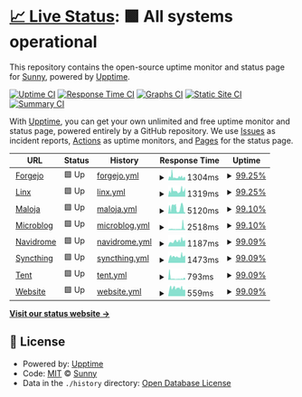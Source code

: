 # [📈 Live Status](https://upptime.sny.sh): <!--live status--> **🟩 All systems operational**

This repository contains the open-source uptime monitor and status page for [Sunny](https://sny.sh), powered by [Upptime](https://github.com/upptime/upptime).

[![Uptime CI](https://github.com/TheLastZombie/upptime/workflows/Uptime%20CI/badge.svg)](https://github.com/TheLastZombie/upptime/actions?query=workflow%3A%22Uptime+CI%22)
[![Response Time CI](https://github.com/TheLastZombie/upptime/workflows/Response%20Time%20CI/badge.svg)](https://github.com/TheLastZombie/upptime/actions?query=workflow%3A%22Response+Time+CI%22)
[![Graphs CI](https://github.com/TheLastZombie/upptime/workflows/Graphs%20CI/badge.svg)](https://github.com/TheLastZombie/upptime/actions?query=workflow%3A%22Graphs+CI%22)
[![Static Site CI](https://github.com/TheLastZombie/upptime/workflows/Static%20Site%20CI/badge.svg)](https://github.com/TheLastZombie/upptime/actions?query=workflow%3A%22Static+Site+CI%22)
[![Summary CI](https://github.com/TheLastZombie/upptime/workflows/Summary%20CI/badge.svg)](https://github.com/TheLastZombie/upptime/actions?query=workflow%3A%22Summary+CI%22)

With [Upptime](https://upptime.js.org), you can get your own unlimited and free uptime monitor and status page, powered entirely by a GitHub repository. We use [Issues](https://github.com/TheLastZombie/upptime/issues) as incident reports, [Actions](https://github.com/TheLastZombie/upptime/actions) as uptime monitors, and [Pages](https://upptime.sny.sh) for the status page.

<!--start: status pages-->
<!-- This summary is generated by Upptime (https://github.com/upptime/upptime) -->
<!-- Do not edit this manually, your changes will be overwritten -->
<!-- prettier-ignore -->
| URL | Status | History | Response Time | Uptime |
| --- | ------ | ------- | ------------- | ------ |
| <img alt="" src="https://icons.duckduckgo.com/ip3/forgejo.sny.sh.ico" height="13"> [Forgejo](https://forgejo.sny.sh) | 🟩 Up | [forgejo.yml](https://github.com/TheLastZombie/upptime/commits/HEAD/history/forgejo.yml) | <details><summary><img alt="Response time graph" src="./graphs/forgejo/response-time-week.png" height="20"> 1304ms</summary><br><a href="https://upptime.sny.sh/history/forgejo"><img alt="Response time 1221" src="https://img.shields.io/endpoint?url=https%3A%2F%2Fraw.githubusercontent.com%2FTheLastZombie%2Fupptime%2FHEAD%2Fapi%2Fforgejo%2Fresponse-time.json"></a><br><a href="https://upptime.sny.sh/history/forgejo"><img alt="24-hour response time 1158" src="https://img.shields.io/endpoint?url=https%3A%2F%2Fraw.githubusercontent.com%2FTheLastZombie%2Fupptime%2FHEAD%2Fapi%2Fforgejo%2Fresponse-time-day.json"></a><br><a href="https://upptime.sny.sh/history/forgejo"><img alt="7-day response time 1304" src="https://img.shields.io/endpoint?url=https%3A%2F%2Fraw.githubusercontent.com%2FTheLastZombie%2Fupptime%2FHEAD%2Fapi%2Fforgejo%2Fresponse-time-week.json"></a><br><a href="https://upptime.sny.sh/history/forgejo"><img alt="30-day response time 1221" src="https://img.shields.io/endpoint?url=https%3A%2F%2Fraw.githubusercontent.com%2FTheLastZombie%2Fupptime%2FHEAD%2Fapi%2Fforgejo%2Fresponse-time-month.json"></a><br><a href="https://upptime.sny.sh/history/forgejo"><img alt="1-year response time 1221" src="https://img.shields.io/endpoint?url=https%3A%2F%2Fraw.githubusercontent.com%2FTheLastZombie%2Fupptime%2FHEAD%2Fapi%2Fforgejo%2Fresponse-time-year.json"></a></details> | <details><summary><a href="https://upptime.sny.sh/history/forgejo">99.25%</a></summary><a href="https://upptime.sny.sh/history/forgejo"><img alt="All-time uptime 98.50%" src="https://img.shields.io/endpoint?url=https%3A%2F%2Fraw.githubusercontent.com%2FTheLastZombie%2Fupptime%2FHEAD%2Fapi%2Fforgejo%2Fuptime.json"></a><br><a href="https://upptime.sny.sh/history/forgejo"><img alt="24-hour uptime 98.78%" src="https://img.shields.io/endpoint?url=https%3A%2F%2Fraw.githubusercontent.com%2FTheLastZombie%2Fupptime%2FHEAD%2Fapi%2Fforgejo%2Fuptime-day.json"></a><br><a href="https://upptime.sny.sh/history/forgejo"><img alt="7-day uptime 99.25%" src="https://img.shields.io/endpoint?url=https%3A%2F%2Fraw.githubusercontent.com%2FTheLastZombie%2Fupptime%2FHEAD%2Fapi%2Fforgejo%2Fuptime-week.json"></a><br><a href="https://upptime.sny.sh/history/forgejo"><img alt="30-day uptime 98.50%" src="https://img.shields.io/endpoint?url=https%3A%2F%2Fraw.githubusercontent.com%2FTheLastZombie%2Fupptime%2FHEAD%2Fapi%2Fforgejo%2Fuptime-month.json"></a><br><a href="https://upptime.sny.sh/history/forgejo"><img alt="1-year uptime 98.50%" src="https://img.shields.io/endpoint?url=https%3A%2F%2Fraw.githubusercontent.com%2FTheLastZombie%2Fupptime%2FHEAD%2Fapi%2Fforgejo%2Fuptime-year.json"></a></details>
| <img alt="" src="https://icons.duckduckgo.com/ip3/linx.sny.sh.ico" height="13"> [Linx](https://linx.sny.sh) | 🟩 Up | [linx.yml](https://github.com/TheLastZombie/upptime/commits/HEAD/history/linx.yml) | <details><summary><img alt="Response time graph" src="./graphs/linx/response-time-week.png" height="20"> 1319ms</summary><br><a href="https://upptime.sny.sh/history/linx"><img alt="Response time 1065" src="https://img.shields.io/endpoint?url=https%3A%2F%2Fraw.githubusercontent.com%2FTheLastZombie%2Fupptime%2FHEAD%2Fapi%2Flinx%2Fresponse-time.json"></a><br><a href="https://upptime.sny.sh/history/linx"><img alt="24-hour response time 1606" src="https://img.shields.io/endpoint?url=https%3A%2F%2Fraw.githubusercontent.com%2FTheLastZombie%2Fupptime%2FHEAD%2Fapi%2Flinx%2Fresponse-time-day.json"></a><br><a href="https://upptime.sny.sh/history/linx"><img alt="7-day response time 1319" src="https://img.shields.io/endpoint?url=https%3A%2F%2Fraw.githubusercontent.com%2FTheLastZombie%2Fupptime%2FHEAD%2Fapi%2Flinx%2Fresponse-time-week.json"></a><br><a href="https://upptime.sny.sh/history/linx"><img alt="30-day response time 1065" src="https://img.shields.io/endpoint?url=https%3A%2F%2Fraw.githubusercontent.com%2FTheLastZombie%2Fupptime%2FHEAD%2Fapi%2Flinx%2Fresponse-time-month.json"></a><br><a href="https://upptime.sny.sh/history/linx"><img alt="1-year response time 1065" src="https://img.shields.io/endpoint?url=https%3A%2F%2Fraw.githubusercontent.com%2FTheLastZombie%2Fupptime%2FHEAD%2Fapi%2Flinx%2Fresponse-time-year.json"></a></details> | <details><summary><a href="https://upptime.sny.sh/history/linx">99.25%</a></summary><a href="https://upptime.sny.sh/history/linx"><img alt="All-time uptime 98.50%" src="https://img.shields.io/endpoint?url=https%3A%2F%2Fraw.githubusercontent.com%2FTheLastZombie%2Fupptime%2FHEAD%2Fapi%2Flinx%2Fuptime.json"></a><br><a href="https://upptime.sny.sh/history/linx"><img alt="24-hour uptime 98.78%" src="https://img.shields.io/endpoint?url=https%3A%2F%2Fraw.githubusercontent.com%2FTheLastZombie%2Fupptime%2FHEAD%2Fapi%2Flinx%2Fuptime-day.json"></a><br><a href="https://upptime.sny.sh/history/linx"><img alt="7-day uptime 99.25%" src="https://img.shields.io/endpoint?url=https%3A%2F%2Fraw.githubusercontent.com%2FTheLastZombie%2Fupptime%2FHEAD%2Fapi%2Flinx%2Fuptime-week.json"></a><br><a href="https://upptime.sny.sh/history/linx"><img alt="30-day uptime 98.50%" src="https://img.shields.io/endpoint?url=https%3A%2F%2Fraw.githubusercontent.com%2FTheLastZombie%2Fupptime%2FHEAD%2Fapi%2Flinx%2Fuptime-month.json"></a><br><a href="https://upptime.sny.sh/history/linx"><img alt="1-year uptime 98.50%" src="https://img.shields.io/endpoint?url=https%3A%2F%2Fraw.githubusercontent.com%2FTheLastZombie%2Fupptime%2FHEAD%2Fapi%2Flinx%2Fuptime-year.json"></a></details>
| <img alt="" src="https://icons.duckduckgo.com/ip3/maloja.sny.sh.ico" height="13"> [Maloja](https://maloja.sny.sh) | 🟩 Up | [maloja.yml](https://github.com/TheLastZombie/upptime/commits/HEAD/history/maloja.yml) | <details><summary><img alt="Response time graph" src="./graphs/maloja/response-time-week.png" height="20"> 5120ms</summary><br><a href="https://upptime.sny.sh/history/maloja"><img alt="Response time 4373" src="https://img.shields.io/endpoint?url=https%3A%2F%2Fraw.githubusercontent.com%2FTheLastZombie%2Fupptime%2FHEAD%2Fapi%2Fmaloja%2Fresponse-time.json"></a><br><a href="https://upptime.sny.sh/history/maloja"><img alt="24-hour response time 1559" src="https://img.shields.io/endpoint?url=https%3A%2F%2Fraw.githubusercontent.com%2FTheLastZombie%2Fupptime%2FHEAD%2Fapi%2Fmaloja%2Fresponse-time-day.json"></a><br><a href="https://upptime.sny.sh/history/maloja"><img alt="7-day response time 5120" src="https://img.shields.io/endpoint?url=https%3A%2F%2Fraw.githubusercontent.com%2FTheLastZombie%2Fupptime%2FHEAD%2Fapi%2Fmaloja%2Fresponse-time-week.json"></a><br><a href="https://upptime.sny.sh/history/maloja"><img alt="30-day response time 4373" src="https://img.shields.io/endpoint?url=https%3A%2F%2Fraw.githubusercontent.com%2FTheLastZombie%2Fupptime%2FHEAD%2Fapi%2Fmaloja%2Fresponse-time-month.json"></a><br><a href="https://upptime.sny.sh/history/maloja"><img alt="1-year response time 4373" src="https://img.shields.io/endpoint?url=https%3A%2F%2Fraw.githubusercontent.com%2FTheLastZombie%2Fupptime%2FHEAD%2Fapi%2Fmaloja%2Fresponse-time-year.json"></a></details> | <details><summary><a href="https://upptime.sny.sh/history/maloja">99.10%</a></summary><a href="https://upptime.sny.sh/history/maloja"><img alt="All-time uptime 98.39%" src="https://img.shields.io/endpoint?url=https%3A%2F%2Fraw.githubusercontent.com%2FTheLastZombie%2Fupptime%2FHEAD%2Fapi%2Fmaloja%2Fuptime.json"></a><br><a href="https://upptime.sny.sh/history/maloja"><img alt="24-hour uptime 98.78%" src="https://img.shields.io/endpoint?url=https%3A%2F%2Fraw.githubusercontent.com%2FTheLastZombie%2Fupptime%2FHEAD%2Fapi%2Fmaloja%2Fuptime-day.json"></a><br><a href="https://upptime.sny.sh/history/maloja"><img alt="7-day uptime 99.10%" src="https://img.shields.io/endpoint?url=https%3A%2F%2Fraw.githubusercontent.com%2FTheLastZombie%2Fupptime%2FHEAD%2Fapi%2Fmaloja%2Fuptime-week.json"></a><br><a href="https://upptime.sny.sh/history/maloja"><img alt="30-day uptime 98.39%" src="https://img.shields.io/endpoint?url=https%3A%2F%2Fraw.githubusercontent.com%2FTheLastZombie%2Fupptime%2FHEAD%2Fapi%2Fmaloja%2Fuptime-month.json"></a><br><a href="https://upptime.sny.sh/history/maloja"><img alt="1-year uptime 98.39%" src="https://img.shields.io/endpoint?url=https%3A%2F%2Fraw.githubusercontent.com%2FTheLastZombie%2Fupptime%2FHEAD%2Fapi%2Fmaloja%2Fuptime-year.json"></a></details>
| <img alt="" src="https://icons.duckduckgo.com/ip3/microblog.sny.sh.ico" height="13"> [Microblog](https://microblog.sny.sh) | 🟩 Up | [microblog.yml](https://github.com/TheLastZombie/upptime/commits/HEAD/history/microblog.yml) | <details><summary><img alt="Response time graph" src="./graphs/microblog/response-time-week.png" height="20"> 2518ms</summary><br><a href="https://upptime.sny.sh/history/microblog"><img alt="Response time 2023" src="https://img.shields.io/endpoint?url=https%3A%2F%2Fraw.githubusercontent.com%2FTheLastZombie%2Fupptime%2FHEAD%2Fapi%2Fmicroblog%2Fresponse-time.json"></a><br><a href="https://upptime.sny.sh/history/microblog"><img alt="24-hour response time 2020" src="https://img.shields.io/endpoint?url=https%3A%2F%2Fraw.githubusercontent.com%2FTheLastZombie%2Fupptime%2FHEAD%2Fapi%2Fmicroblog%2Fresponse-time-day.json"></a><br><a href="https://upptime.sny.sh/history/microblog"><img alt="7-day response time 2518" src="https://img.shields.io/endpoint?url=https%3A%2F%2Fraw.githubusercontent.com%2FTheLastZombie%2Fupptime%2FHEAD%2Fapi%2Fmicroblog%2Fresponse-time-week.json"></a><br><a href="https://upptime.sny.sh/history/microblog"><img alt="30-day response time 2023" src="https://img.shields.io/endpoint?url=https%3A%2F%2Fraw.githubusercontent.com%2FTheLastZombie%2Fupptime%2FHEAD%2Fapi%2Fmicroblog%2Fresponse-time-month.json"></a><br><a href="https://upptime.sny.sh/history/microblog"><img alt="1-year response time 2023" src="https://img.shields.io/endpoint?url=https%3A%2F%2Fraw.githubusercontent.com%2FTheLastZombie%2Fupptime%2FHEAD%2Fapi%2Fmicroblog%2Fresponse-time-year.json"></a></details> | <details><summary><a href="https://upptime.sny.sh/history/microblog">99.10%</a></summary><a href="https://upptime.sny.sh/history/microblog"><img alt="All-time uptime 98.45%" src="https://img.shields.io/endpoint?url=https%3A%2F%2Fraw.githubusercontent.com%2FTheLastZombie%2Fupptime%2FHEAD%2Fapi%2Fmicroblog%2Fuptime.json"></a><br><a href="https://upptime.sny.sh/history/microblog"><img alt="24-hour uptime 98.78%" src="https://img.shields.io/endpoint?url=https%3A%2F%2Fraw.githubusercontent.com%2FTheLastZombie%2Fupptime%2FHEAD%2Fapi%2Fmicroblog%2Fuptime-day.json"></a><br><a href="https://upptime.sny.sh/history/microblog"><img alt="7-day uptime 99.10%" src="https://img.shields.io/endpoint?url=https%3A%2F%2Fraw.githubusercontent.com%2FTheLastZombie%2Fupptime%2FHEAD%2Fapi%2Fmicroblog%2Fuptime-week.json"></a><br><a href="https://upptime.sny.sh/history/microblog"><img alt="30-day uptime 98.45%" src="https://img.shields.io/endpoint?url=https%3A%2F%2Fraw.githubusercontent.com%2FTheLastZombie%2Fupptime%2FHEAD%2Fapi%2Fmicroblog%2Fuptime-month.json"></a><br><a href="https://upptime.sny.sh/history/microblog"><img alt="1-year uptime 98.45%" src="https://img.shields.io/endpoint?url=https%3A%2F%2Fraw.githubusercontent.com%2FTheLastZombie%2Fupptime%2FHEAD%2Fapi%2Fmicroblog%2Fuptime-year.json"></a></details>
| <img alt="" src="https://icons.duckduckgo.com/ip3/navidrome.sny.sh.ico" height="13"> [Navidrome](https://navidrome.sny.sh) | 🟩 Up | [navidrome.yml](https://github.com/TheLastZombie/upptime/commits/HEAD/history/navidrome.yml) | <details><summary><img alt="Response time graph" src="./graphs/navidrome/response-time-week.png" height="20"> 1187ms</summary><br><a href="https://upptime.sny.sh/history/navidrome"><img alt="Response time 1155" src="https://img.shields.io/endpoint?url=https%3A%2F%2Fraw.githubusercontent.com%2FTheLastZombie%2Fupptime%2FHEAD%2Fapi%2Fnavidrome%2Fresponse-time.json"></a><br><a href="https://upptime.sny.sh/history/navidrome"><img alt="24-hour response time 1306" src="https://img.shields.io/endpoint?url=https%3A%2F%2Fraw.githubusercontent.com%2FTheLastZombie%2Fupptime%2FHEAD%2Fapi%2Fnavidrome%2Fresponse-time-day.json"></a><br><a href="https://upptime.sny.sh/history/navidrome"><img alt="7-day response time 1187" src="https://img.shields.io/endpoint?url=https%3A%2F%2Fraw.githubusercontent.com%2FTheLastZombie%2Fupptime%2FHEAD%2Fapi%2Fnavidrome%2Fresponse-time-week.json"></a><br><a href="https://upptime.sny.sh/history/navidrome"><img alt="30-day response time 1155" src="https://img.shields.io/endpoint?url=https%3A%2F%2Fraw.githubusercontent.com%2FTheLastZombie%2Fupptime%2FHEAD%2Fapi%2Fnavidrome%2Fresponse-time-month.json"></a><br><a href="https://upptime.sny.sh/history/navidrome"><img alt="1-year response time 1155" src="https://img.shields.io/endpoint?url=https%3A%2F%2Fraw.githubusercontent.com%2FTheLastZombie%2Fupptime%2FHEAD%2Fapi%2Fnavidrome%2Fresponse-time-year.json"></a></details> | <details><summary><a href="https://upptime.sny.sh/history/navidrome">99.09%</a></summary><a href="https://upptime.sny.sh/history/navidrome"><img alt="All-time uptime 98.45%" src="https://img.shields.io/endpoint?url=https%3A%2F%2Fraw.githubusercontent.com%2FTheLastZombie%2Fupptime%2FHEAD%2Fapi%2Fnavidrome%2Fuptime.json"></a><br><a href="https://upptime.sny.sh/history/navidrome"><img alt="24-hour uptime 98.77%" src="https://img.shields.io/endpoint?url=https%3A%2F%2Fraw.githubusercontent.com%2FTheLastZombie%2Fupptime%2FHEAD%2Fapi%2Fnavidrome%2Fuptime-day.json"></a><br><a href="https://upptime.sny.sh/history/navidrome"><img alt="7-day uptime 99.09%" src="https://img.shields.io/endpoint?url=https%3A%2F%2Fraw.githubusercontent.com%2FTheLastZombie%2Fupptime%2FHEAD%2Fapi%2Fnavidrome%2Fuptime-week.json"></a><br><a href="https://upptime.sny.sh/history/navidrome"><img alt="30-day uptime 98.45%" src="https://img.shields.io/endpoint?url=https%3A%2F%2Fraw.githubusercontent.com%2FTheLastZombie%2Fupptime%2FHEAD%2Fapi%2Fnavidrome%2Fuptime-month.json"></a><br><a href="https://upptime.sny.sh/history/navidrome"><img alt="1-year uptime 98.45%" src="https://img.shields.io/endpoint?url=https%3A%2F%2Fraw.githubusercontent.com%2FTheLastZombie%2Fupptime%2FHEAD%2Fapi%2Fnavidrome%2Fuptime-year.json"></a></details>
| <img alt="" src="https://icons.duckduckgo.com/ip3/syncthing.sny.sh.ico" height="13"> [Syncthing](https://syncthing.sny.sh) | 🟩 Up | [syncthing.yml](https://github.com/TheLastZombie/upptime/commits/HEAD/history/syncthing.yml) | <details><summary><img alt="Response time graph" src="./graphs/syncthing/response-time-week.png" height="20"> 1473ms</summary><br><a href="https://upptime.sny.sh/history/syncthing"><img alt="Response time 1332" src="https://img.shields.io/endpoint?url=https%3A%2F%2Fraw.githubusercontent.com%2FTheLastZombie%2Fupptime%2FHEAD%2Fapi%2Fsyncthing%2Fresponse-time.json"></a><br><a href="https://upptime.sny.sh/history/syncthing"><img alt="24-hour response time 1781" src="https://img.shields.io/endpoint?url=https%3A%2F%2Fraw.githubusercontent.com%2FTheLastZombie%2Fupptime%2FHEAD%2Fapi%2Fsyncthing%2Fresponse-time-day.json"></a><br><a href="https://upptime.sny.sh/history/syncthing"><img alt="7-day response time 1473" src="https://img.shields.io/endpoint?url=https%3A%2F%2Fraw.githubusercontent.com%2FTheLastZombie%2Fupptime%2FHEAD%2Fapi%2Fsyncthing%2Fresponse-time-week.json"></a><br><a href="https://upptime.sny.sh/history/syncthing"><img alt="30-day response time 1332" src="https://img.shields.io/endpoint?url=https%3A%2F%2Fraw.githubusercontent.com%2FTheLastZombie%2Fupptime%2FHEAD%2Fapi%2Fsyncthing%2Fresponse-time-month.json"></a><br><a href="https://upptime.sny.sh/history/syncthing"><img alt="1-year response time 1332" src="https://img.shields.io/endpoint?url=https%3A%2F%2Fraw.githubusercontent.com%2FTheLastZombie%2Fupptime%2FHEAD%2Fapi%2Fsyncthing%2Fresponse-time-year.json"></a></details> | <details><summary><a href="https://upptime.sny.sh/history/syncthing">99.09%</a></summary><a href="https://upptime.sny.sh/history/syncthing"><img alt="All-time uptime 98.45%" src="https://img.shields.io/endpoint?url=https%3A%2F%2Fraw.githubusercontent.com%2FTheLastZombie%2Fupptime%2FHEAD%2Fapi%2Fsyncthing%2Fuptime.json"></a><br><a href="https://upptime.sny.sh/history/syncthing"><img alt="24-hour uptime 98.77%" src="https://img.shields.io/endpoint?url=https%3A%2F%2Fraw.githubusercontent.com%2FTheLastZombie%2Fupptime%2FHEAD%2Fapi%2Fsyncthing%2Fuptime-day.json"></a><br><a href="https://upptime.sny.sh/history/syncthing"><img alt="7-day uptime 99.09%" src="https://img.shields.io/endpoint?url=https%3A%2F%2Fraw.githubusercontent.com%2FTheLastZombie%2Fupptime%2FHEAD%2Fapi%2Fsyncthing%2Fuptime-week.json"></a><br><a href="https://upptime.sny.sh/history/syncthing"><img alt="30-day uptime 98.45%" src="https://img.shields.io/endpoint?url=https%3A%2F%2Fraw.githubusercontent.com%2FTheLastZombie%2Fupptime%2FHEAD%2Fapi%2Fsyncthing%2Fuptime-month.json"></a><br><a href="https://upptime.sny.sh/history/syncthing"><img alt="1-year uptime 98.45%" src="https://img.shields.io/endpoint?url=https%3A%2F%2Fraw.githubusercontent.com%2FTheLastZombie%2Fupptime%2FHEAD%2Fapi%2Fsyncthing%2Fuptime-year.json"></a></details>
| <img alt="" src="https://icons.duckduckgo.com/ip3/tent.sny.sh.ico" height="13"> [Tent](https://tent.sny.sh) | 🟩 Up | [tent.yml](https://github.com/TheLastZombie/upptime/commits/HEAD/history/tent.yml) | <details><summary><img alt="Response time graph" src="./graphs/tent/response-time-week.png" height="20"> 793ms</summary><br><a href="https://upptime.sny.sh/history/tent"><img alt="Response time 1110" src="https://img.shields.io/endpoint?url=https%3A%2F%2Fraw.githubusercontent.com%2FTheLastZombie%2Fupptime%2FHEAD%2Fapi%2Ftent%2Fresponse-time.json"></a><br><a href="https://upptime.sny.sh/history/tent"><img alt="24-hour response time 902" src="https://img.shields.io/endpoint?url=https%3A%2F%2Fraw.githubusercontent.com%2FTheLastZombie%2Fupptime%2FHEAD%2Fapi%2Ftent%2Fresponse-time-day.json"></a><br><a href="https://upptime.sny.sh/history/tent"><img alt="7-day response time 793" src="https://img.shields.io/endpoint?url=https%3A%2F%2Fraw.githubusercontent.com%2FTheLastZombie%2Fupptime%2FHEAD%2Fapi%2Ftent%2Fresponse-time-week.json"></a><br><a href="https://upptime.sny.sh/history/tent"><img alt="30-day response time 1110" src="https://img.shields.io/endpoint?url=https%3A%2F%2Fraw.githubusercontent.com%2FTheLastZombie%2Fupptime%2FHEAD%2Fapi%2Ftent%2Fresponse-time-month.json"></a><br><a href="https://upptime.sny.sh/history/tent"><img alt="1-year response time 1110" src="https://img.shields.io/endpoint?url=https%3A%2F%2Fraw.githubusercontent.com%2FTheLastZombie%2Fupptime%2FHEAD%2Fapi%2Ftent%2Fresponse-time-year.json"></a></details> | <details><summary><a href="https://upptime.sny.sh/history/tent">99.09%</a></summary><a href="https://upptime.sny.sh/history/tent"><img alt="All-time uptime 98.47%" src="https://img.shields.io/endpoint?url=https%3A%2F%2Fraw.githubusercontent.com%2FTheLastZombie%2Fupptime%2FHEAD%2Fapi%2Ftent%2Fuptime.json"></a><br><a href="https://upptime.sny.sh/history/tent"><img alt="24-hour uptime 98.77%" src="https://img.shields.io/endpoint?url=https%3A%2F%2Fraw.githubusercontent.com%2FTheLastZombie%2Fupptime%2FHEAD%2Fapi%2Ftent%2Fuptime-day.json"></a><br><a href="https://upptime.sny.sh/history/tent"><img alt="7-day uptime 99.09%" src="https://img.shields.io/endpoint?url=https%3A%2F%2Fraw.githubusercontent.com%2FTheLastZombie%2Fupptime%2FHEAD%2Fapi%2Ftent%2Fuptime-week.json"></a><br><a href="https://upptime.sny.sh/history/tent"><img alt="30-day uptime 98.47%" src="https://img.shields.io/endpoint?url=https%3A%2F%2Fraw.githubusercontent.com%2FTheLastZombie%2Fupptime%2FHEAD%2Fapi%2Ftent%2Fuptime-month.json"></a><br><a href="https://upptime.sny.sh/history/tent"><img alt="1-year uptime 98.47%" src="https://img.shields.io/endpoint?url=https%3A%2F%2Fraw.githubusercontent.com%2FTheLastZombie%2Fupptime%2FHEAD%2Fapi%2Ftent%2Fuptime-year.json"></a></details>
| <img alt="" src="https://icons.duckduckgo.com/ip3/sny.sh.ico" height="13"> [Website](https://sny.sh) | 🟩 Up | [website.yml](https://github.com/TheLastZombie/upptime/commits/HEAD/history/website.yml) | <details><summary><img alt="Response time graph" src="./graphs/website/response-time-week.png" height="20"> 559ms</summary><br><a href="https://upptime.sny.sh/history/website"><img alt="Response time 538" src="https://img.shields.io/endpoint?url=https%3A%2F%2Fraw.githubusercontent.com%2FTheLastZombie%2Fupptime%2FHEAD%2Fapi%2Fwebsite%2Fresponse-time.json"></a><br><a href="https://upptime.sny.sh/history/website"><img alt="24-hour response time 540" src="https://img.shields.io/endpoint?url=https%3A%2F%2Fraw.githubusercontent.com%2FTheLastZombie%2Fupptime%2FHEAD%2Fapi%2Fwebsite%2Fresponse-time-day.json"></a><br><a href="https://upptime.sny.sh/history/website"><img alt="7-day response time 559" src="https://img.shields.io/endpoint?url=https%3A%2F%2Fraw.githubusercontent.com%2FTheLastZombie%2Fupptime%2FHEAD%2Fapi%2Fwebsite%2Fresponse-time-week.json"></a><br><a href="https://upptime.sny.sh/history/website"><img alt="30-day response time 538" src="https://img.shields.io/endpoint?url=https%3A%2F%2Fraw.githubusercontent.com%2FTheLastZombie%2Fupptime%2FHEAD%2Fapi%2Fwebsite%2Fresponse-time-month.json"></a><br><a href="https://upptime.sny.sh/history/website"><img alt="1-year response time 538" src="https://img.shields.io/endpoint?url=https%3A%2F%2Fraw.githubusercontent.com%2FTheLastZombie%2Fupptime%2FHEAD%2Fapi%2Fwebsite%2Fresponse-time-year.json"></a></details> | <details><summary><a href="https://upptime.sny.sh/history/website">99.09%</a></summary><a href="https://upptime.sny.sh/history/website"><img alt="All-time uptime 98.48%" src="https://img.shields.io/endpoint?url=https%3A%2F%2Fraw.githubusercontent.com%2FTheLastZombie%2Fupptime%2FHEAD%2Fapi%2Fwebsite%2Fuptime.json"></a><br><a href="https://upptime.sny.sh/history/website"><img alt="24-hour uptime 98.77%" src="https://img.shields.io/endpoint?url=https%3A%2F%2Fraw.githubusercontent.com%2FTheLastZombie%2Fupptime%2FHEAD%2Fapi%2Fwebsite%2Fuptime-day.json"></a><br><a href="https://upptime.sny.sh/history/website"><img alt="7-day uptime 99.09%" src="https://img.shields.io/endpoint?url=https%3A%2F%2Fraw.githubusercontent.com%2FTheLastZombie%2Fupptime%2FHEAD%2Fapi%2Fwebsite%2Fuptime-week.json"></a><br><a href="https://upptime.sny.sh/history/website"><img alt="30-day uptime 98.48%" src="https://img.shields.io/endpoint?url=https%3A%2F%2Fraw.githubusercontent.com%2FTheLastZombie%2Fupptime%2FHEAD%2Fapi%2Fwebsite%2Fuptime-month.json"></a><br><a href="https://upptime.sny.sh/history/website"><img alt="1-year uptime 98.48%" src="https://img.shields.io/endpoint?url=https%3A%2F%2Fraw.githubusercontent.com%2FTheLastZombie%2Fupptime%2FHEAD%2Fapi%2Fwebsite%2Fuptime-year.json"></a></details>

<!--end: status pages-->

[**Visit our status website →**](https://upptime.sny.sh)

## 📄 License

- Powered by: [Upptime](https://github.com/upptime/upptime)
- Code: [MIT](./LICENSE) © [Sunny](https://sny.sh)
- Data in the `./history` directory: [Open Database License](https://opendatacommons.org/licenses/odbl/1-0/)
